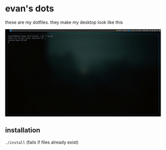 # evan's dots
these are my dotfiles. they make my desktop look like this

![recording](./recording.gif)

## installation
`./install` (fails if files already exist)
